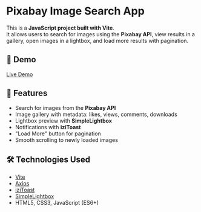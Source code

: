 # Pixabay Image Search App

This is a **JavaScript project built with Vite**.  
It allows users to search for images using the **Pixabay API**, view results in a gallery, open images in a lightbox, and load more results with pagination.

## 🚀 Demo
[Live Demo](https://worlems.github.io/ImageGallery/) <!-- replace with GitHub Pages / Vercel / Netlify link -->

## 📌 Features
- Search for images from the **Pixabay API**  
- Image gallery with metadata: likes, views, comments, downloads  
- Lightbox preview with **SimpleLightbox**  
- Notifications with **iziToast**  
- "Load More" button for pagination  
- Smooth scrolling to newly loaded images  

## 🛠️ Technologies Used
- [Vite](https://vitejs.dev/)  
- [Axios](https://axios-http.com/)  
- [iziToast](https://izitoast.marcelodolza.com/)  
- [SimpleLightbox](https://simplelightbox.com/)  
- HTML5, CSS3, JavaScript (ES6+)
